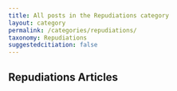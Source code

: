 ```yaml
---
title: All posts in the Repudiations category
layout: category
permalink: /categories/repudiations/
taxonomy: Repudiations
suggestedcitiation: false
---
```


## Repudiations Articles
